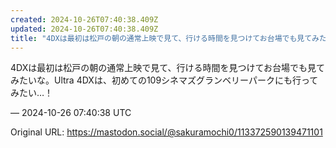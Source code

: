 ```yaml
---
created: 2024-10-26T07:40:38.409Z
updated: 2024-10-26T07:40:38.409Z
title: "4DXは最初は松戸の朝の通常上映で見て、行ける時間を見つけてお台場でも見てみたいな。Ultra 4DXは、初めての109シネマズグランベリーパークにも行ってみた[...]"
---
```


<p>4DXは最初は松戸の朝の通常上映で見て、行ける時間を見つけてお台場でも見てみたいな。Ultra 4DXは、初めての109シネマズグランベリーパークにも行ってみたい…！</p>

&mdash; 2024-10-26 07:40:38 UTC

Original URL: https://mastodon.social/@sakuramochi0/113372590139471101
